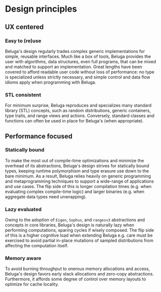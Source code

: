 # Design principles

## UX centered

### Easy to (re)use

Beluga's design regularly trades complex generic implementations for simple, reusable interfaces. Much like a box of tools, Beluga provides the user with algorithms, data structures, even full programs, that can be mixed and matched to support an implementation. Great lengths have been covered to afford readable user code without loss of performance: no type is specialized unless strictly necessary, and simple control and data flow idioms apply when programming with Beluga.

### STL consistent

For minimum surprise, Beluga reproduces and specializes many standard library (STL) concepts, such as random distributions, generic containers, type traits, and range views and actions. Conversely, standard classes and functions can often be used in place for Beluga's (when appropriate).

## Performance focused

### Statically bound

To make the most out of compile-time optimizations and minimize the overhead of its abstractions, Beluga's design strives for statically bound types, keeping runtime polymorphism and type erasure use down to the bare minimum. As a result, Beluga relies heavily on generic programming and metaprogramming techniques to support a wide-range of applications and use cases. The flip side of this is longer compilation times (e.g. when evaluating complex compile-time logic) and larger binaries (e.g. when aggregate data types need unwrapping).

### Lazy evaluated

Owing to the adoption of `Eigen`, `Sophus`, and `rangesv3` abstractions and concepts in core libraries, Beluga's design is naturally lazy when performing computations, sparing cycles if wisely composed. The flip side of this is a higher cognitive load when extending Beluga e.g. care must be exercised to avoid partial in-place mutations of sampled distributions from affecting the computation itself.

### Memory aware

To avoid burning throughput to onerous memory allocations and access, Beluga's design favors early stack allocations and zero-copy abstractions. Furthermore, it affords some degree of control over memory layouts to optimize for cache locality.
